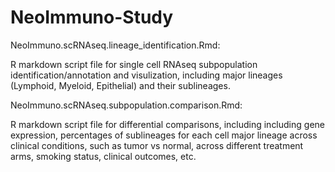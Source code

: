 # NeoImmuno-Study

NeoImmuno.scRNAseq.lineage_identification.Rmd:

R markdown script file for single cell RNAseq subpopulation identification/annotation and visulization, including major lineages (Lymphoid, Myeloid, Epithelial) and their sublineages. 


NeoImmuno.scRNAseq.subpopulation.comparison.Rmd:

R markdown script file for differential comparisons, including including gene expression, percentages of sublineages for each cell major lineage across clinical conditions, such as tumor vs normal, across different treatment arms, smoking status, clinical outcomes, etc.
